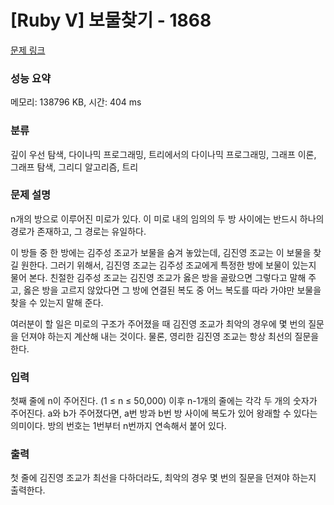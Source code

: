 # [Ruby V] 보물찾기 - 1868 

[문제 링크](https://www.acmicpc.net/problem/1868) 

### 성능 요약

메모리: 138796 KB, 시간: 404 ms

### 분류

깊이 우선 탐색, 다이나믹 프로그래밍, 트리에서의 다이나믹 프로그래밍, 그래프 이론, 그래프 탐색, 그리디 알고리즘, 트리

### 문제 설명

<p>n개의 방으로 이루어진 미로가 있다. 이 미로 내의 임의의 두 방 사이에는 반드시 하나의 경로가 존재하고, 그 경로는 유일하다.</p>

<p>이 방들 중 한 방에는 김주성 조교가 보물을 숨겨 놓았는데, 김진영 조교는 이 보물을 찾길 원한다. 그러기 위해서, 김진영 조교는 김주성 조교에게 특정한 방에 보물이 있는지 물어 본다. 친절한 김주성 조교는 김진영 조교가 옳은 방을 골랐으면 그렇다고 말해 주고, 옳은 방을 고르지 않았다면 그 방에 연결된 복도 중 어느 복도를 따라 가야만 보물을 찾을 수 있는지 말해 준다.</p>

<p>여러분이 할 일은 미로의 구조가 주어졌을 때 김진영 조교가 최악의 경우에 몇 번의 질문을 던져야 하는지 계산해 내는 것이다. 물론, 영리한 김진영 조교는 항상 최선의 질문을 한다.</p>

### 입력 

 <p>첫째 줄에 n이 주어진다. (1 ≤ n ≤ 50,000) 이후 n-1개의 줄에는 각각 두 개의 숫자가 주어진다. a와 b가 주어졌다면, a번 방과 b번 방 사이에 복도가 있어 왕래할 수 있다는 의미이다. 방의 번호는 1번부터 n번까지 연속해서 붙어 있다.</p>

### 출력 

 <p>첫 줄에 김진영 조교가 최선을 다하더라도, 최악의 경우 몇 번의 질문을 던져야 하는지 출력한다.</p>

